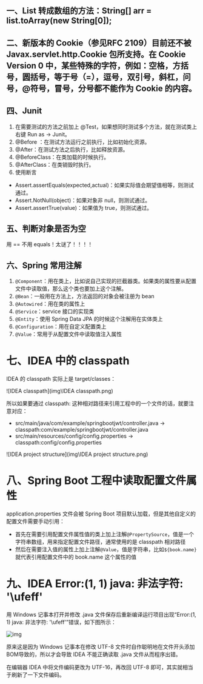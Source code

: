 ## 一、List 转成数组的方法：String[] arr = list.toArray(new String[0]);

 ## 二、新版本的 Cookie（参见RFC 2109）目前还不被 Javax.servlet.http.Cookie 包所支持。在 Cookie Version 0 中，某些特殊的字符，例如：空格，方括号，圆括号，等于号（=），逗号，双引号，斜杠，问号，@符号，冒号，分号都不能作为 Cookie 的内容。

 

## 四、Junit

1. 在需要测试的方法之前加上 @Test，如果想同时测试多个方法，就在测试类上右键 Run as -> Junit。
2. @Before ：在测试方法运行之前执行，比如初始化资源。
3. @After：在测试方法之后执行，比如释放资源。
4. @BeforeClass：在类加载的时候执行。
5. @AfterClass：在类销毁时执行。
6. 使用断言

- Assert.assertEquals(expected,actual)：如果实际值会期望值相等，则测试通过。
- Assert.NotNull(object)：如果对象非 null，则测试通过。
- Assert.assertTrue(value)：如果值为 true，则测试通过。

## 五、判断对象是否为空

用 == 不用 equals！太谜了！！！！

## 六、Spring 常用注解

1. `@Component`：用在类上，比如说自己实现的拦截器类。如果类的属性要从配置文件中读取值，那么这个类也要加上这个注解。
2. `@Bean`：一般用在方法上，方法返回的对象会被注册为 bean
3. `@Autowired`：用在类的属性上
4. `@Service`：service 接口的实现类
5. `@Entity`：使用 Spring Data JPA 的时候这个注解用在实体类上
6. `@Configuration`：用在自定义配置类上
7. `@Value`：常用于从配置文件中读取值注入属性

# 七、IDEA 中的 classpath

IDEA 的 classpath 实际上是 target/classes：

![IDEA classpath](img\IDEA classpath.png)

所以如果要通过 classpath: 这种相对路径来引用工程中的一个文件的话，就要注意对应：

- src/main/java/com/example/springbootjwt/controller.java -> classpath:com/example/springbootjwt/controller.java
- src/main/resources/config/config.properties -> classpath:config/config.properties

![IDEA project structure](img\IDEA project structure.png)

# 八、Spring Boot 工程中读取配置文件属性

application.properties 文件会被 Spring Boot 项目默认加载，但是其他自定义的配置文件需要手动引用：

- 首先在需要引用配置文件属性值的类上加上注解`@PropertySource`，值是一个字符串数组，用来指定配置文件路径，通常使用的是 classpath 相对路径
- 然后在需要注入值的属性上加上注解`@Value`，值是字符串，比如`${book.name}`就代表引用配置文件中的 book.name 这个属性的值

# 九、IDEA Error:(1, 1) java: 非法字符: '\ufeff'

用 Windows 记事本打开并修改 .java 文件保存后重新编译运行项目出现“Error:(1, 1) java: 非法字符: '\ufeff'”错误，如下图所示：



![img](https:////upload-images.jianshu.io/upload_images/1925324-ae0a7195f636c1a7.PNG?imageMogr2/auto-orient/strip%7CimageView2/2/w/277/format/webp)



原来这是因为 Windows 记事本在修改 UTF-8 文件时自作聪明地在文件开头添加BOM导致的，所以才会导致 IDEA 不能正确读取 .java 文件从而程序出错。

在编辑器 IDEA 中将文件编码更改为 UTF-16，再改回 UTF-8 即可，其实就相当于刷新了一下文件编码。

